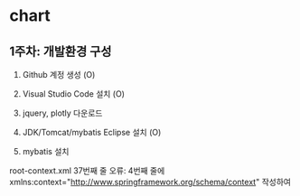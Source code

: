 # chart

## 1주차: 개발환경 구성
 
 1) Github 계정 생성 (O)
 
 2) Visual Studio Code 설치 (O)
 
 3) jquery, plotly 다운로드
 
 4) JDK/Tomcat/mybatis Eclipse 설치 (O)
 
 5) mybatis 설치

root-context.xml 37번째 줄 오류: 4번째 줄에 xmlns:context="http://www.springframework.org/schema/context" 작성하여 
